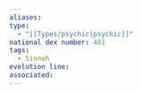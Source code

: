 ```yaml
---
aliases: 
type:
  - "[[Types/psychic|psychic]]"
national dex number: 481
tags:
  - Sinnoh
evolution line: 
associated:
---
```

